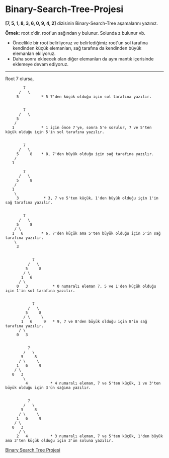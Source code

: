# Binary-Search-Tree-Projesi

**[7, 5, 1, 8, 3, 6, 0, 9, 4, 2]** dizisinin Binary-Search-Tree aşamalarını yazınız.

**Örnek:** root x'dir. root'un sağından y bulunur. Solunda z bulunur vb.

  - Öncelikle bir root belirliyoruz ve belirlediğimiz root'un sol tarafına kendinden küçük elemanları, sağ tarafına da kendinden büyük elemanları ekliyoruz.
  - Daha sonra ekleecek olan diğer elemanları da aynı mantık içerisinde eklemeye devam ediyoruz.
  
  ***
  
  Root 7 olursa,
  
            7
          /   \
         5          * 5 7'den küçük olduğu için sol tarafına yazılır.


            7
          /   \
         5      
        /      
       1            * 1 için önce 7'ye, sonra 5'e sorulur, 7 ve 5'ten küçük olduğu için 5'in sol tarafına yazılır.


            7
          /   \
         5     8    * 8, 7'den büyük olduğu için sağ tarafına yazılır.
        /      
       1        

            7
          /   \
         5     8
        /      
       1       
        \
         3           * 3, 7 ve 5'ten küçük, 1'den büyük olduğu için 1'in sağ tarafına yazılır.


            7
          /   \
         5     8
        / \      
       1   6        * 6, 7'den küçük ama 5'ten büyük olduğu için 5'in sağ tarafına yazılır.
        \
         3


                7
              /   \
             5     8
            / \     
           1   6      
          / \
         0   3           * 0 numaralı eleman 7, 5 ve 1'den küçük olduğu için 1'in sol tarafına yazılır.


                7
              /   \
             5     8
            / \     \
           1   6     9   * 9, 7 ve 8'den büyük olduğu için 8'in sağ tarafına yazılır.
          / \
         0   3
       
           
              7
            /   \
           5     8
          / \     \
         1   6     9
        / \
       0   3
            \
             4          * 4 numaralı eleman, 7 ve 5'ten küçük, 1 ve 3'ten büyük olduğu için 3'ün sağına yazılır.
           
       
              7
            /   \
           5     8
          / \     \
         1   6     9
        / \
       0   3
          / \
         2   4          * 3 numaralı eleman, 7 ve 5'ten küçük, 1'den büyük ama 3'ten küçük olduğu için 3'ün soluna yazılır.
       
     
     
[Binary Search Tree Projesi](https://app.patika.dev/courses/veri-yapilari-ve-algoritmalar/binary-search-tree-proje)
       
